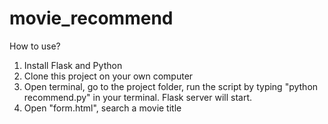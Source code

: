# movie_recommend

How to use?

1. Install Flask and Python
2. Clone this project on your own computer
3. Open terminal, go to the project folder, run the script by typing "python recommend.py" in your terminal. Flask server will start.
4. Open "form.html", search a movie title 
